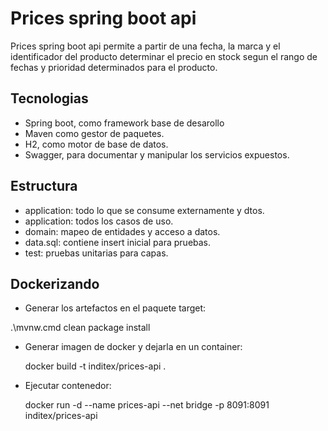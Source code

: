 # Prices spring boot api 

Prices spring boot api permite a partir de una fecha, la marca y el identificador del producto determinar el precio en
stock segun el rango de fechas y prioridad determinados para el producto.

## Tecnologias

- Spring boot, como framework base de desarollo
- Maven como gestor de paquetes.
- H2, como motor de base de datos.
- Swagger, para documentar y manipular los servicios expuestos.

## Estructura

- application: todo lo que se consume externamente y dtos.
- application: todos los casos de uso.
- domain: mapeo de entidades y acceso a datos.
- data.sql: contiene insert inicial para pruebas.
- test: pruebas unitarias para capas.

## Dockerizando 

- Generar los artefactos en el paquete target:

.\mvnw.cmd clean package install

- Generar imagen de docker y dejarla en un container:

  docker build -t inditex/prices-api .

- Ejecutar contenedor:

  docker run -d  --name prices-api  --net bridge  -p 8091:8091  inditex/prices-api